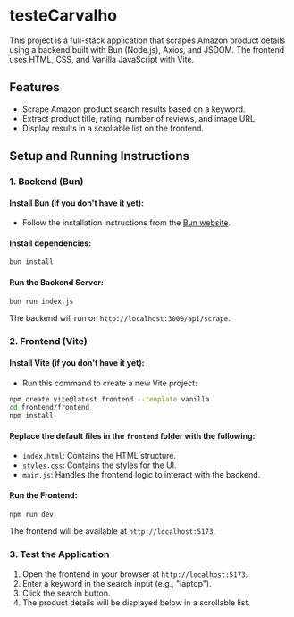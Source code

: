 # testeCarvalho

This project is a full-stack application that scrapes Amazon product details using a backend built with Bun (Node.js), Axios, and JSDOM. The frontend uses HTML, CSS, and Vanilla JavaScript with Vite.

## Features

- Scrape Amazon product search results based on a keyword.
- Extract product title, rating, number of reviews, and image URL.
- Display results in a scrollable list on the frontend.

## Setup and Running Instructions

### 1. **Backend (Bun)**

#### Install Bun (if you don't have it yet):

- Follow the installation instructions from the [Bun website](https://bun.sh).

#### Install dependencies:

```bash
bun install
```

#### Run the Backend Server:

```bash
bun run index.js
```

The backend will run on `http://localhost:3000/api/scrape`.

### 2. **Frontend (Vite)**

#### Install Vite (if you don't have it yet):

- Run this command to create a new Vite project:

```bash
npm create vite@latest frontend --template vanilla
cd frontend/frontend
npm install
```

#### Replace the default files in the `frontend` folder with the following:

- `index.html`: Contains the HTML structure.
- `styles.css`: Contains the styles for the UI.
- `main.js`: Handles the frontend logic to interact with the backend.

#### Run the Frontend:

```bash
npm run dev
```

The frontend will be available at `http://localhost:5173`.

### 3. **Test the Application**

1. Open the frontend in your browser at `http://localhost:5173`.
2. Enter a keyword in the search input (e.g., "laptop").
3. Click the search button.
4. The product details will be displayed below in a scrollable list.
